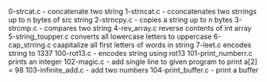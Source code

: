0-strcat.c - concatenate two string
1-strncat.c - cconcatenates two strrings up to n bytes of src string
2-strncpy.c - copies a string up to n bytes
3-strcmp.c - compares  two string
4-rev_array.c reverse contents of int array
5-string_toupper.c converts all lowercase letters to uppercase
6-cap_strring.c caapitalize all first letters of words in string
7-leet.c encodes string to 1337
100-rot13.c - encodes string using rot13
101-print_numberr.c prints an integer
102-magic.c - add single line to given program to print a[2] = 98
103-infinite_add.c - add two numbers
104-print_buffer.c - print a buffer
